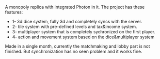 A monopoly replica with integrated Photon in it. The project has these features:

* 1- 3d dice system, fully 3d and completely syncs with the server. 
* 2- tile system with pre-defined levels and tax&income system. 
* 3- multiplayer system that is completely sychronized on the first player. 
* 4- action and movement system based on the dice&multiplayer system

Made in a single month, currently the matchmaking and lobby part is not finished. But synchronization has no seen problem and it works fine.
